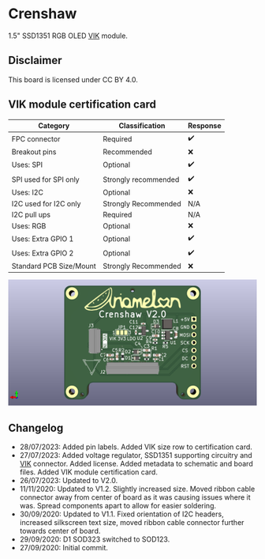 # Crenshaw
1.5" SSD1351 RGB OLED [VIK](https://github.com/sadekbaroudi/vik) module.

## Disclaimer
This board is licensed under CC BY 4.0.

## VIK module certification card

| Category                | Classification          | Response           |
| ----------------------- | ----------------------- | ------------------ |
| FPC connector           | Required                | :heavy_check_mark: |
| Breakout pins           | Recommended             | :x:                |
| Uses: SPI               | Optional                | :heavy_check_mark: |
| SPI used for SPI only   | Strongly recommended    | :heavy_check_mark: |
| Uses: I2C               | Optional                | :x:                |
| I2C used for I2C only   | Strongly Recommended    | N/A                |
| I2C pull ups            | Required                | N/A                |
| Uses: RGB               | Optional                | :x:                |
| Uses: Extra GPIO 1      | Optional                | :heavy_check_mark: |
| Uses: Extra GPIO 2      | Optional                | :heavy_check_mark: |
| Standard PCB Size/Mount | Strongly Recommended    | :x:                |

![Render](Showcase/Render.png)

## Changelog
* 28/07/2023: Added pin labels. Added VIK size row to certification card.
* 27/07/2023: Added voltage regulator, SSD1351 supporting circuitry and [VIK](https://github.com/sadekbaroudi/vik) connector. Added license. Added metadata to schematic and board files. Added VIK module certification card.
* 26/07/2023: Updated to V2.0.
* 11/11/2020: Updated to V1.2. Slightly increased size. Moved ribbon cable connector away from center of board as it was causing issues where it was. Spread components apart to allow for easier soldering.
* 30/09/2020: Updated to V1.1. Fixed orientation of I2C headers, increased silkscreen text size, moved ribbon cable connector further towards center of board.
* 29/09/2020: D1 SOD323 switched to SOD123.
* 27/09/2020: Initial commit.